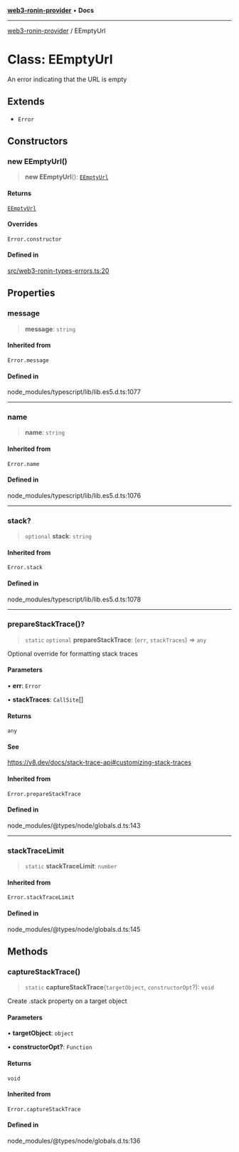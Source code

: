 [**web3-ronin-provider**](../README.md) • **Docs**

***

[web3-ronin-provider](../globals.md) / EEmptyUrl

# Class: EEmptyUrl

An error indicating that the URL is empty

## Extends

- `Error`

## Constructors

### new EEmptyUrl()

> **new EEmptyUrl**(): [`EEmptyUrl`](EEmptyUrl.md)

#### Returns

[`EEmptyUrl`](EEmptyUrl.md)

#### Overrides

`Error.constructor`

#### Defined in

[src/web3-ronin-types-errors.ts:20](https://github.com/chuacw/web3-ronin-provider/blob/e9318161fb5ce839bfa5a7cd824e9be03b129c7e/src/web3-ronin-types-errors.ts#L20)

## Properties

### message

> **message**: `string`

#### Inherited from

`Error.message`

#### Defined in

node\_modules/typescript/lib/lib.es5.d.ts:1077

***

### name

> **name**: `string`

#### Inherited from

`Error.name`

#### Defined in

node\_modules/typescript/lib/lib.es5.d.ts:1076

***

### stack?

> `optional` **stack**: `string`

#### Inherited from

`Error.stack`

#### Defined in

node\_modules/typescript/lib/lib.es5.d.ts:1078

***

### prepareStackTrace()?

> `static` `optional` **prepareStackTrace**: (`err`, `stackTraces`) => `any`

Optional override for formatting stack traces

#### Parameters

• **err**: `Error`

• **stackTraces**: `CallSite`[]

#### Returns

`any`

#### See

https://v8.dev/docs/stack-trace-api#customizing-stack-traces

#### Inherited from

`Error.prepareStackTrace`

#### Defined in

node\_modules/@types/node/globals.d.ts:143

***

### stackTraceLimit

> `static` **stackTraceLimit**: `number`

#### Inherited from

`Error.stackTraceLimit`

#### Defined in

node\_modules/@types/node/globals.d.ts:145

## Methods

### captureStackTrace()

> `static` **captureStackTrace**(`targetObject`, `constructorOpt`?): `void`

Create .stack property on a target object

#### Parameters

• **targetObject**: `object`

• **constructorOpt?**: `Function`

#### Returns

`void`

#### Inherited from

`Error.captureStackTrace`

#### Defined in

node\_modules/@types/node/globals.d.ts:136
